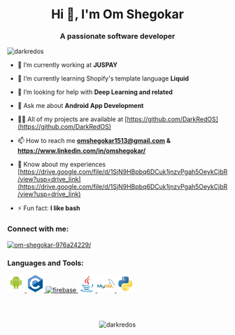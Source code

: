 <h1 align="center">Hi 👋, I'm Om Shegokar</h1>
<h3 align="center">A passionate software developer</h3>

<p align="left"> <img src="https://komarev.com/ghpvc/?username=darkredos&label=Profile%20views&color=0e75b6&style=flat" alt="darkredos" /> </p>

- 🔭 I’m currently working at **JUSPAY**

- 🌱 I’m currently learning Shopify's template language **Liquid**

- 🤝 I’m looking for help with **Deep Learning and related**

- 💬 Ask me about **Android App Development**

- 👨‍💻 All of my projects are available at [https://github.com/DarkRedOS](https://github.com/DarkRedOS)

- 📫 How to reach me **omshegokar1513@gmail.com & https://www.linkedin.com/in/omshegokar/**

- 📄 Know about my experiences [https://drive.google.com/file/d/1SjN9HBpbq6DCuk1jnzvPgah5OeykCjbR/view?usp=drive_link](https://drive.google.com/file/d/1SjN9HBpbq6DCuk1jnzvPgah5OeykCjbR/view?usp=drive_link)

- ⚡ Fun fact: **I like bash**

<h3 align="left">Connect with me:</h3>
<p align="left">
<a href="https://linkedin.com/in/om-shegokar-976a24229/" target="blank"><img align="center" src="https://raw.githubusercontent.com/rahuldkjain/github-profile-readme-generator/master/src/images/icons/Social/linked-in-alt.svg" alt="om-shegokar-976a24229/" height="30" width="40" /></a>
</p>

<h3 align="left">Languages and Tools:</h3>
<p align="left"> <a href="https://developer.android.com" target="_blank" rel="noreferrer"> <img src="https://raw.githubusercontent.com/devicons/devicon/master/icons/android/android-original-wordmark.svg" alt="android" width="40" height="40"/> </a> <a href="https://www.cprogramming.com/" target="_blank" rel="noreferrer"> <img src="https://raw.githubusercontent.com/devicons/devicon/master/icons/c/c-original.svg" alt="c" width="40" height="40"/> </a> <a href="https://firebase.google.com/" target="_blank" rel="noreferrer"> <img src="https://www.vectorlogo.zone/logos/firebase/firebase-icon.svg" alt="firebase" width="40" height="40"/> </a> <a href="https://www.java.com" target="_blank" rel="noreferrer"> <img src="https://raw.githubusercontent.com/devicons/devicon/master/icons/java/java-original.svg" alt="java" width="40" height="40"/> </a> <a href="https://www.mysql.com/" target="_blank" rel="noreferrer"> <img src="https://raw.githubusercontent.com/devicons/devicon/master/icons/mysql/mysql-original-wordmark.svg" alt="mysql" width="40" height="40"/> </a> <a href="https://www.python.org" target="_blank" rel="noreferrer"> <img src="https://raw.githubusercontent.com/devicons/devicon/master/icons/python/python-original.svg" alt="python" width="40" height="40"/> </a> </p><br><br>

<p align="center">
  <img src="https://github-readme-streak-stats.herokuapp.com/?user=darkredos" alt="darkredos" />
</p>
